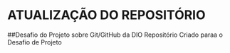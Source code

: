 # ATUALIZAÇÃO DO REPOSITÓRIO 
##Desafio do Projeto sobre Git/GitHub da DIO
Repositório Criado paraa o Desafio de Projeto

